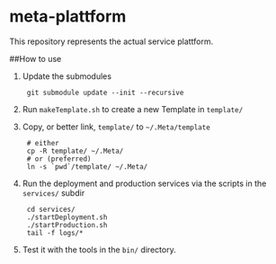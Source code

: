 # meta-plattform

This repository represents the actual service plattform.

##How to use
1. Update the submodules

        git submodule update --init --recursive

2. Run `makeTemplate.sh` to create a new Template in `template/`
3. Copy, or better link, `template/` to `~/.Meta/template`

        # either
        cp -R template/ ~/.Meta/
        # or (preferred)
        ln -s `pwd`/template/ ~/.Meta/

4. Run the deployment and production services via the scripts in the `services/` subdir

        cd services/
        ./startDeployment.sh
        ./startProduction.sh
        tail -f logs/*

5. Test it with the tools in the `bin/` directory.

